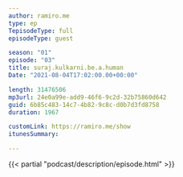 ```yaml
---
author: ramiro.me
type: ep
TepisodeType: full
episodeType: guest

season: "01"
episode: "03"
title: suraj.kulkarni.be.a.human
Date: "2021-08-04T17:02:00.00+00:00"

length: 31476506
mp3url: 24e0a99e-add9-46f6-9c2d-32b75860d642
guid: 6b85c483-14c7-4b82-9c8c-d0b7d3fd8758
duration: 1967

customLink: https://ramiro.me/show
itunesSummary: 

---
```

{{< partial "podcast/description/episode.html" >}}
